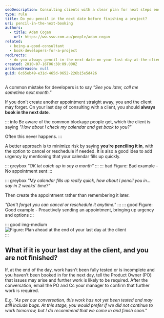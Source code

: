 ```yaml
---
seoDescription: Consulting clients with a clear plan for next steps ensures seamless project completion and reduces uncertainty. Book next appointments to avoid miscommunication and ensure a smooth workflow.
type: rule
title: Do you pencil in the next date before finishing a project?
uri: pencil-in-the-next-booking
authors:
  - title: Adam Cogan
    url: https://ww.ssw.com.au/people/adam-cogan
related:
  - being-a-good-consultant
  - book-developers-for-a-project
redirects:
  - do-you-always-pencil-in-the-next-date-on-your-last-day-at-the-client
created: 2010-07-16T06:38:09.000Z
archivedreason: null
guid: 6c65eb49-e31d-465d-9652-226b15e5d426
---
```


A common mistake for developers is to say _"See you later, call me sometime next month."_

If you don't create another appointment straight away, you and the client may forget. On your last day of consulting with a client, you should **always book in the next date**.

<!--endintro-->

::: info
Be aware of the common blockage people get, which the client is saying _"How about I check my calendar and get back to you?"_

Often this never happens.
:::

A better approach is to minimize risk by saying **you’re penciling it in**, with the option to cancel or reschedule if needed. It is also a good idea to add urgency by mentioning that your calendar fills up quickly.

::: greybox
_"OK let catch up in say a month"_
:::
::: bad
Figure: Bad example - No appointment sent
:::

::: greybox
_"My calendar fills up really quick, how about I pencil you in... say in 2 weeks' time?"_

Then create the appointment rather than remembering it later.

_"Don't forget you can cancel or reschedule it anytime."_
:::
::: good
Figure: Good example - Proactively sending an appointment, bringing up urgency and options
:::

::: good img-medium
![Figure: Plan ahead at the end of your last day at the client](mobile-calendar.jpg)  
:::

## What if it is your last day at the client, and you are not finished?

If, at the end of the day, work hasn't been fully tested or is incomplete and you haven't been booked in for the next day, tell the Product Owner (PO) that issues may arise and further work is likely to be required. After the conversation, email the PO and Cc your manager to confirm that further work is required.

E.g. _"As per our conversation, this work has not yet been tested and may still include bugs. At this stage, you would prefer if we did not continue to work tomorrow, but I do recommend that we come in and finish soon."_
